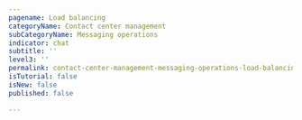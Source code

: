 ```yaml
---
pagename: Load balancing
categoryName: Contact center management
subCategoryName: Messaging operations
indicator: chat
subtitle: ''
level3: ''
permalink: contact-center-management-messaging-operations-load-balancing.html
isTutorial: false
isNew: false
published: false

---
```

